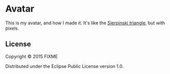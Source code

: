 # Avatar

This is my avatar, and how I made it.
It's like the [Sierpinski triangle](https://en.wikipedia.org/wiki/Sierpinski_triangle), but with pixels.

## License

Copyright © 2015 FIXME

Distributed under the Eclipse Public License version 1.0.
